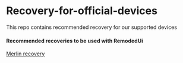 # Recovery-for-official-devices
This repo contains recommended recovery for our supported devices 

#### Recommended recoveries to be used with RemodedUi 

<a href="https://github.com/RemodedUi/Recovery-for-official-devices/releases/tag/Redmi-Note-9">Merlin recovery</a>
